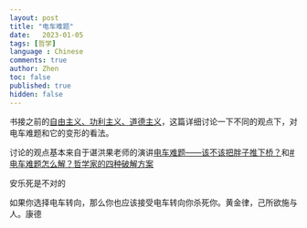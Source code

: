```yaml
---
layout: post
title: "电车难题"
date:   2023-01-05
tags: [哲学]
language : Chinese
comments: true
author: Zhen
toc: false
published: true
hidden: false
---
```

书接之前的[自由主义、功利主义、道德主义](/自由主义功利主义道德主义)，这篇详细讨论一下不同的观点下，对电车难题和它的变形的看法。

讨论的观点基本来自于谌洪果老师的演讲[电车难题——该不该把胖子推下桥？](https://youtu.be/06CYaEoKtHI)和[# 电车难题怎么解？哲学家的四种破解方案](https://youtu.be/t_5QyuJyKfQ)




安乐死是不对的

如果你选择电车转向，那么你也应该接受电车转向你杀死你。黄金律，己所欲施与人。康德
<!--stackedit_data:
eyJoaXN0b3J5IjpbLTQ5ODQyOTQzNCwtNjU5ODg5MzksMTU2Mz
IwNjc3LC0yODE4NzU3NTQsMTE5MTgxNjkwMiwtNjM1ODc2Mjhd
fQ==
-->